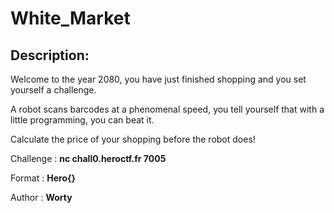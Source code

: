 
# White_Market
## Description:
Welcome to the year 2080, you have just finished shopping and you set yourself a challenge. 

A robot scans barcodes at a phenomenal speed, you tell yourself that with a little programming, you can beat it.

Calculate the price of your shopping before the robot does!

Challenge : **nc chall0.heroctf.fr 7005**

Format : **Hero{}**

Author : **Worty**



